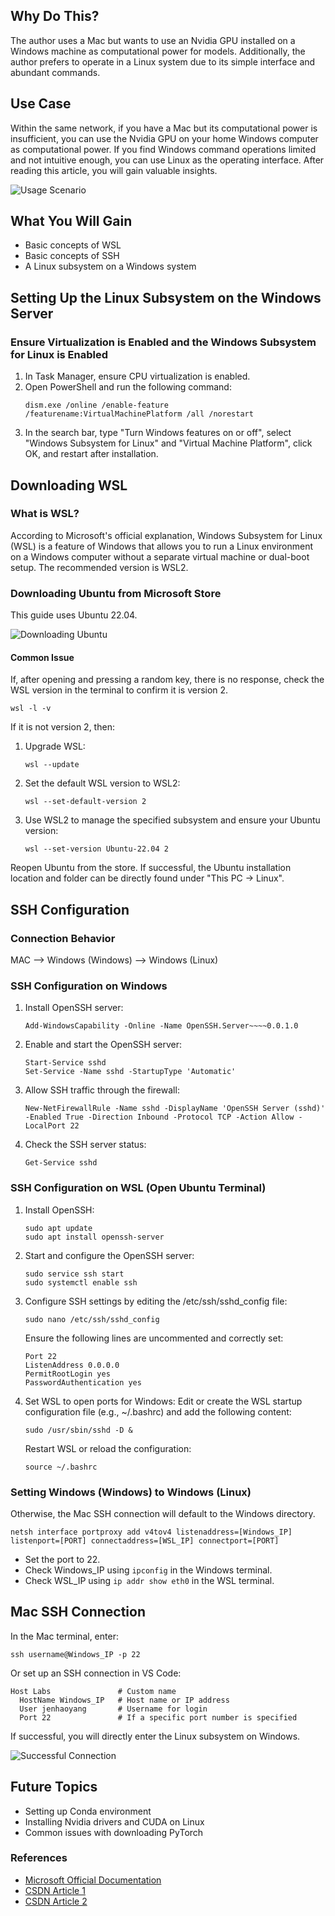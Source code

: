 ## Why Do This?
The author uses a Mac but wants to use an Nvidia GPU installed on a Windows machine as computational power for models. Additionally, the author prefers to operate in a Linux system due to its simple interface and abundant commands.

## Use Case
Within the same network, if you have a Mac but its computational power is insufficient, you can use the Nvidia GPU on your home Windows computer as computational power. If you find Windows command operations limited and not intuitive enough, you can use Linux as the operating interface. After reading this article, you will gain valuable insights.

![Usage Scenario](https://hackmd.io/_uploads/HJGZRCnY0.jpg)

## What You Will Gain
- Basic concepts of WSL
- Basic concepts of SSH
- A Linux subsystem on a Windows system

## Setting Up the Linux Subsystem on the Windows Server

### Ensure Virtualization is Enabled and the Windows Subsystem for Linux is Enabled
1. In Task Manager, ensure CPU virtualization is enabled.
2. Open PowerShell and run the following command:
    ```shell
    dism.exe /online /enable-feature /featurename:VirtualMachinePlatform /all /norestart
    ```
3. In the search bar, type "Turn Windows features on or off", select "Windows Subsystem for Linux" and "Virtual Machine Platform", click OK, and restart after installation.

## Downloading WSL

### What is WSL?
According to Microsoft's official explanation, Windows Subsystem for Linux (WSL) is a feature of Windows that allows you to run a Linux environment on a Windows computer without a separate virtual machine or dual-boot setup. The recommended version is WSL2.

### Downloading Ubuntu from Microsoft Store
This guide uses Ubuntu 22.04.

![Downloading Ubuntu](https://hackmd.io/_uploads/BJvWX0nKR.png)

#### Common Issue
If, after opening and pressing a random key, there is no response, check the WSL version in the terminal to confirm it is version 2.

```shell
wsl -l -v
```
If it is not version 2, then:
1. Upgrade WSL:
    ```shell
    wsl --update
    ```
2. Set the default WSL version to WSL2:
    ```shell
    wsl --set-default-version 2
    ```
3. Use WSL2 to manage the specified subsystem and ensure your Ubuntu version:
    ```shell
    wsl --set-version Ubuntu-22.04 2
    ```

Reopen Ubuntu from the store. If successful, the Ubuntu installation location and folder can be directly found under "This PC -> Linux".

## SSH Configuration

### Connection Behavior
MAC --> Windows (Windows) --> Windows (Linux)

### SSH Configuration on Windows
1. Install OpenSSH server:
    ```shell
    Add-WindowsCapability -Online -Name OpenSSH.Server~~~~0.0.1.0
    ```
2. Enable and start the OpenSSH server:
    ```shell
    Start-Service sshd
    Set-Service -Name sshd -StartupType 'Automatic'
    ```
3. Allow SSH traffic through the firewall:
    ```shell
    New-NetFirewallRule -Name sshd -DisplayName 'OpenSSH Server (sshd)' -Enabled True -Direction Inbound -Protocol TCP -Action Allow -LocalPort 22
    ```
4. Check the SSH server status:
    ```shell
    Get-Service sshd
    ```

### SSH Configuration on WSL (Open Ubuntu Terminal)
1. Install OpenSSH:
    ```shell
    sudo apt update
    sudo apt install openssh-server
    ```
2. Start and configure the OpenSSH server:
    ```shell
    sudo service ssh start
    sudo systemctl enable ssh
    ```
3. Configure SSH settings by editing the /etc/ssh/sshd_config file:
    ```shell
    sudo nano /etc/ssh/sshd_config
    ```
    Ensure the following lines are uncommented and correctly set:
    ```
    Port 22
    ListenAddress 0.0.0.0
    PermitRootLogin yes
    PasswordAuthentication yes
    ```
4. Set WSL to open ports for Windows:
    Edit or create the WSL startup configuration file (e.g., ~/.bashrc) and add the following content:
    ```shell
    sudo /usr/sbin/sshd -D &
    ```
    Restart WSL or reload the configuration:
    ```shell
    source ~/.bashrc
    ```

### Setting Windows (Windows) to Windows (Linux)
Otherwise, the Mac SSH connection will default to the Windows directory.
```shell
netsh interface portproxy add v4tov4 listenaddress=[Windows_IP] listenport=[PORT] connectaddress=[WSL_IP] connectport=[PORT]
```
- Set the port to 22.
- Check Windows_IP using `ipconfig` in the Windows terminal.
- Check WSL_IP using `ip addr show eth0` in the WSL terminal.

## Mac SSH Connection
In the Mac terminal, enter:
```shell
ssh username@Windows_IP -p 22
```
Or set up an SSH connection in VS Code:
```shell
Host Labs               # Custom name
  HostName Windows_IP   # Host name or IP address
  User jenhaoyang       # Username for login
  Port 22               # If a specific port number is specified
```
If successful, you will directly enter the Linux subsystem on Windows.

![Successful Connection](https://hackmd.io/_uploads/HJIuTR3tC.png)

## Future Topics
- Setting up Conda environment
- Installing Nvidia drivers and CUDA on Linux
- Common issues with downloading PyTorch

### References
- [Microsoft Official Documentation](https://learn.microsoft.com/en-us/windows/wsl/about)
- [CSDN Article 1](https://blog.csdn.net/qq_40181592/article/details/131393536)
- [CSDN Article 2](https://blog.csdn.net/qq_42973562/article/details/132067549)
